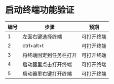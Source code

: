 ﻿#  启动终端功能验证

| 编号 | 步骤                                          | 预期                 |
| ---- | --------------------------------------------- | ------------------- |
| 1    | 左面右键选择终端 | 可打开终端    |
| 2 | ctrl+alt+t | 可打开终端 |
| 3 | 将终端固定到任务栏打开 | 可打开终端 |
| 4 | 启动器里点击打开终端 | 可打开终端 |
| 5 | 启动器里右键打开终端 | 可打开终端 |
